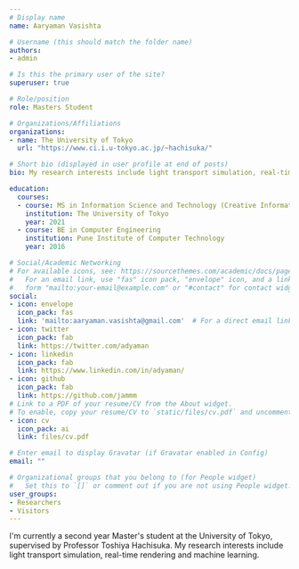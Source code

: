 ```yaml
---
# Display name
name: Aaryaman Vasishta

# Username (this should match the folder name)
authors:
- admin

# Is this the primary user of the site?
superuser: true

# Role/position
role: Masters Student

# Organizations/Affiliations
organizations:
- name: The University of Tokyo
  url: "https://www.ci.i.u-tokyo.ac.jp/~hachisuka/"

# Short bio (displayed in user profile at end of posts)
bio: My research interests include light transport simulation, real-time rendering and machine learning.

education:
  courses:
  - course: MS in Information Science and Technology (Creative Informatics)
    institution: The University of Tokyo
    year: 2021
  - course: BE in Computer Engineering
    institution: Pune Institute of Computer Technology
    year: 2016

# Social/Academic Networking
# For available icons, see: https://sourcethemes.com/academic/docs/page-builder/#icons
#   For an email link, use "fas" icon pack, "envelope" icon, and a link in the
#   form "mailto:your-email@example.com" or "#contact" for contact widget.
social:
- icon: envelope
  icon_pack: fas
  link: 'mailto:aaryaman.vasishta@gmail.com'  # For a direct email link, use "mailto:test@example.org".
- icon: twitter
  icon_pack: fab
  link: https://twitter.com/adyaman
- icon: linkedin
  icon_pack: fab
  link: https://www.linkedin.com/in/adyaman/
- icon: github
  icon_pack: fab
  link: https://github.com/jammm
# Link to a PDF of your resume/CV from the About widget.
# To enable, copy your resume/CV to `static/files/cv.pdf` and uncomment the lines below.
- icon: cv
  icon_pack: ai
  link: files/cv.pdf

# Enter email to display Gravatar (if Gravatar enabled in Config)
email: ""

# Organizational groups that you belong to (for People widget)
#   Set this to `[]` or comment out if you are not using People widget.
user_groups:
- Researchers
- Visitors
---
```

I'm currently a second year Master's student at the University of Tokyo, supervised by Professor Toshiya Hachisuka. My research interests include light transport simulation, real-time rendering and machine learning.


